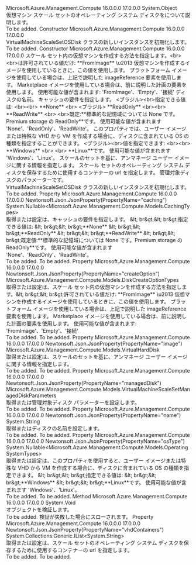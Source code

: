 <Type Name="VirtualMachineScaleSetOSDisk" FullName="Microsoft.Azure.Management.Compute.Models.VirtualMachineScaleSetOSDisk">
  <TypeSignature Language="C#" Value="public class VirtualMachineScaleSetOSDisk" />
  <TypeSignature Language="ILAsm" Value=".class public auto ansi beforefieldinit VirtualMachineScaleSetOSDisk extends System.Object" />
  <TypeSignature Language="DocId" Value="T:Microsoft.Azure.Management.Compute.Models.VirtualMachineScaleSetOSDisk" />
  <TypeSignature Language="VB.NET" Value="Public Class VirtualMachineScaleSetOSDisk" />
  <TypeSignature Language="F#" Value="type VirtualMachineScaleSetOSDisk = class" />
  <AssemblyInfo>
    <AssemblyName>Microsoft.Azure.Management.Compute</AssemblyName>
    <AssemblyVersion>16.0.0.0</AssemblyVersion>
    <AssemblyVersion>17.0.0.0</AssemblyVersion>
  </AssemblyInfo>
  <Base>
    <BaseTypeName>System.Object</BaseTypeName>
  </Base>
  <Interfaces />
  <Docs>
    <summary>
            仮想マシン スケール セットのオペレーティング システム ディスクをについて説明します。
            </summary>
    <remarks>To be added.</remarks>
  </Docs>
  <Members>
    <Member MemberName=".ctor">
      <MemberSignature Language="C#" Value="public VirtualMachineScaleSetOSDisk ();" />
      <MemberSignature Language="ILAsm" Value=".method public hidebysig specialname rtspecialname instance void .ctor() cil managed" />
      <MemberSignature Language="DocId" Value="M:Microsoft.Azure.Management.Compute.Models.VirtualMachineScaleSetOSDisk.#ctor" />
      <MemberSignature Language="VB.NET" Value="Public Sub New ()" />
      <MemberType>Constructor</MemberType>
      <AssemblyInfo>
        <AssemblyName>Microsoft.Azure.Management.Compute</AssemblyName>
        <AssemblyVersion>16.0.0.0</AssemblyVersion>
        <AssemblyVersion>17.0.0.0</AssemblyVersion>
      </AssemblyInfo>
      <Parameters />
      <Docs>
        <summary>
            VirtualMachineScaleSetOSDisk クラスの新しいインスタンスを初期化します。
            </summary>
        <remarks>To be added.</remarks>
      </Docs>
    </Member>
    <Member MemberName=".ctor">
      <MemberSignature Language="C#" Value="public VirtualMachineScaleSetOSDisk (Microsoft.Azure.Management.Compute.Models.DiskCreateOptionTypes createOption, string name = null, Nullable&lt;Microsoft.Azure.Management.Compute.Models.CachingTypes&gt; caching = null, Nullable&lt;Microsoft.Azure.Management.Compute.Models.OperatingSystemTypes&gt; osType = null, Microsoft.Azure.Management.Compute.Models.VirtualHardDisk image = null, System.Collections.Generic.IList&lt;string&gt; vhdContainers = null, Microsoft.Azure.Management.Compute.Models.VirtualMachineScaleSetManagedDiskParameters managedDisk = null);" />
      <MemberSignature Language="ILAsm" Value=".method public hidebysig specialname rtspecialname instance void .ctor(valuetype Microsoft.Azure.Management.Compute.Models.DiskCreateOptionTypes createOption, string name, valuetype System.Nullable`1&lt;valuetype Microsoft.Azure.Management.Compute.Models.CachingTypes&gt; caching, valuetype System.Nullable`1&lt;valuetype Microsoft.Azure.Management.Compute.Models.OperatingSystemTypes&gt; osType, class Microsoft.Azure.Management.Compute.Models.VirtualHardDisk image, class System.Collections.Generic.IList`1&lt;string&gt; vhdContainers, class Microsoft.Azure.Management.Compute.Models.VirtualMachineScaleSetManagedDiskParameters managedDisk) cil managed" />
      <MemberSignature Language="DocId" Value="M:Microsoft.Azure.Management.Compute.Models.VirtualMachineScaleSetOSDisk.#ctor(Microsoft.Azure.Management.Compute.Models.DiskCreateOptionTypes,System.String,System.Nullable{Microsoft.Azure.Management.Compute.Models.CachingTypes},System.Nullable{Microsoft.Azure.Management.Compute.Models.OperatingSystemTypes},Microsoft.Azure.Management.Compute.Models.VirtualHardDisk,System.Collections.Generic.IList{System.String},Microsoft.Azure.Management.Compute.Models.VirtualMachineScaleSetManagedDiskParameters)" />
      <MemberSignature Language="VB.NET" Value="Public Sub New (createOption As DiskCreateOptionTypes, Optional name As String = null, Optional caching As Nullable(Of CachingTypes) = null, Optional osType As Nullable(Of OperatingSystemTypes) = null, Optional image As VirtualHardDisk = null, Optional vhdContainers As IList(Of String) = null, Optional managedDisk As VirtualMachineScaleSetManagedDiskParameters = null)" />
      <MemberSignature Language="F#" Value="new Microsoft.Azure.Management.Compute.Models.VirtualMachineScaleSetOSDisk : Microsoft.Azure.Management.Compute.Models.DiskCreateOptionTypes * string * Nullable&lt;Microsoft.Azure.Management.Compute.Models.CachingTypes&gt; * Nullable&lt;Microsoft.Azure.Management.Compute.Models.OperatingSystemTypes&gt; * Microsoft.Azure.Management.Compute.Models.VirtualHardDisk * System.Collections.Generic.IList&lt;string&gt; * Microsoft.Azure.Management.Compute.Models.VirtualMachineScaleSetManagedDiskParameters -&gt; Microsoft.Azure.Management.Compute.Models.VirtualMachineScaleSetOSDisk" Usage="new Microsoft.Azure.Management.Compute.Models.VirtualMachineScaleSetOSDisk (createOption, name, caching, osType, image, vhdContainers, managedDisk)" />
      <MemberType>Constructor</MemberType>
      <AssemblyInfo>
        <AssemblyName>Microsoft.Azure.Management.Compute</AssemblyName>
        <AssemblyVersion>16.0.0.0</AssemblyVersion>
        <AssemblyVersion>17.0.0.0</AssemblyVersion>
      </AssemblyInfo>
      <Parameters>
        <Parameter Name="createOption" Type="Microsoft.Azure.Management.Compute.Models.DiskCreateOptionTypes" />
        <Parameter Name="name" Type="System.String" />
        <Parameter Name="caching" Type="System.Nullable&lt;Microsoft.Azure.Management.Compute.Models.CachingTypes&gt;" />
        <Parameter Name="osType" Type="System.Nullable&lt;Microsoft.Azure.Management.Compute.Models.OperatingSystemTypes&gt;" />
        <Parameter Name="image" Type="Microsoft.Azure.Management.Compute.Models.VirtualHardDisk" />
        <Parameter Name="vhdContainers" Type="System.Collections.Generic.IList&lt;System.String&gt;" />
        <Parameter Name="managedDisk" Type="Microsoft.Azure.Management.Compute.Models.VirtualMachineScaleSetManagedDiskParameters" />
      </Parameters>
      <Docs>
        <param name="createOption">スケール セット内の仮想マシンを作成する方法を指定します。&lt;br&gt;&lt;br&gt;は許可されている値だけ: **FromImage** \u2013 仮想マシンを作成するイメージを使用しているときに、この値を使用します。 プラットフォーム イメージを使用している場合は、上記で説明した imageReference 要素を使用します。 Marketplace イメージを使用している場合は、前に説明した計画の要素を使用します。 使用可能な値が含まれます: 'FromImage'、'Empty'、'接続'</param>
        <param name="name">ディスクの名前。</param>
        <param name="caching">キャッシュの要件を指定します。
            &lt;ブラジル&gt;&lt;br&gt;指定できる値は: &lt;br&gt;&lt;br&gt; **None** &lt;br&gt; &lt;ブラジル&gt; **ReadOnly** &lt;br&gt;&lt;br&gt; **ReadWrite** &lt;br&gt; &lt;br&gt;既定:**標準的な記憶域については None です。Premium storage の ReadOnly**です。 使用可能な値が含まれます 'None'、'ReadOnly'、'ReadWrite'。</param>
        <param name="osType">このプロパティでは、ユーザー イメージまたは特殊な VHD から VM を作成する場合に、ディスクに含まれている OS の種類を指定することができます。 &lt;ブラジル&gt;&lt;br&gt;値を指定できます: &lt;br&gt;&lt;br&gt; **Windows** &lt;br&gt; &lt;br&gt; **Linux**です。 使用可能な値が含まれます 'Windows'、'Linux'。</param>
        <param name="image">スケールのセットを基に、アンマネージ ユーザー イメージに関する情報を指定します。</param>
        <param name="vhdContainers">スケール セットのオペレーティング システム ディスクを保存するために使用するコンテナーの url を指定します。</param>
        <param name="managedDisk">管理対象ディスクのパラメーターです。</param>
        <summary>
            VirtualMachineScaleSetOSDisk クラスの新しいインスタンスを初期化します。
            </summary>
        <remarks>To be added.</remarks>
      </Docs>
    </Member>
    <Member MemberName="Caching">
      <MemberSignature Language="C#" Value="public Nullable&lt;Microsoft.Azure.Management.Compute.Models.CachingTypes&gt; Caching { get; set; }" />
      <MemberSignature Language="ILAsm" Value=".property instance valuetype System.Nullable`1&lt;valuetype Microsoft.Azure.Management.Compute.Models.CachingTypes&gt; Caching" />
      <MemberSignature Language="DocId" Value="P:Microsoft.Azure.Management.Compute.Models.VirtualMachineScaleSetOSDisk.Caching" />
      <MemberSignature Language="VB.NET" Value="Public Property Caching As Nullable(Of CachingTypes)" />
      <MemberSignature Language="F#" Value="member this.Caching : Nullable&lt;Microsoft.Azure.Management.Compute.Models.CachingTypes&gt; with get, set" Usage="Microsoft.Azure.Management.Compute.Models.VirtualMachineScaleSetOSDisk.Caching" />
      <MemberType>Property</MemberType>
      <AssemblyInfo>
        <AssemblyName>Microsoft.Azure.Management.Compute</AssemblyName>
        <AssemblyVersion>16.0.0.0</AssemblyVersion>
        <AssemblyVersion>17.0.0.0</AssemblyVersion>
      </AssemblyInfo>
      <Attributes>
        <Attribute>
          <AttributeName>Newtonsoft.Json.JsonProperty(PropertyName="caching")</AttributeName>
        </Attribute>
      </Attributes>
      <ReturnValue>
        <ReturnType>System.Nullable&lt;Microsoft.Azure.Management.Compute.Models.CachingTypes&gt;</ReturnType>
      </ReturnValue>
      <Docs>
        <summary>
            取得または設定は、キャッシュの要件を指定します。
            &amp;lt; br&amp;gt;&amp;lt; br&amp;gt;指定できる値は: &amp;lt; br&amp;gt;&amp;lt; br&amp;gt;**None** &amp;lt; br&amp;gt;&amp;lt; br&amp;gt;**ReadOnly** &amp;lt; br&amp;gt;&amp;lt; br&amp;gt;**ReadWrite** &amp;lt; br&amp;gt;&amp;lt; br&amp;gt;既定値:**標準的な記憶域については None です。Premium storage の ReadOnly**です。 使用可能な値が含まれます 'None'、'ReadOnly'、'ReadWrite'。
            </summary>
        <value>To be added.</value>
        <remarks>To be added.</remarks>
      </Docs>
    </Member>
    <Member MemberName="CreateOption">
      <MemberSignature Language="C#" Value="public Microsoft.Azure.Management.Compute.Models.DiskCreateOptionTypes CreateOption { get; set; }" />
      <MemberSignature Language="ILAsm" Value=".property instance valuetype Microsoft.Azure.Management.Compute.Models.DiskCreateOptionTypes CreateOption" />
      <MemberSignature Language="DocId" Value="P:Microsoft.Azure.Management.Compute.Models.VirtualMachineScaleSetOSDisk.CreateOption" />
      <MemberSignature Language="VB.NET" Value="Public Property CreateOption As DiskCreateOptionTypes" />
      <MemberSignature Language="F#" Value="member this.CreateOption : Microsoft.Azure.Management.Compute.Models.DiskCreateOptionTypes with get, set" Usage="Microsoft.Azure.Management.Compute.Models.VirtualMachineScaleSetOSDisk.CreateOption" />
      <MemberType>Property</MemberType>
      <AssemblyInfo>
        <AssemblyName>Microsoft.Azure.Management.Compute</AssemblyName>
        <AssemblyVersion>16.0.0.0</AssemblyVersion>
        <AssemblyVersion>17.0.0.0</AssemblyVersion>
      </AssemblyInfo>
      <Attributes>
        <Attribute>
          <AttributeName>Newtonsoft.Json.JsonProperty(PropertyName="createOption")</AttributeName>
        </Attribute>
      </Attributes>
      <ReturnValue>
        <ReturnType>Microsoft.Azure.Management.Compute.Models.DiskCreateOptionTypes</ReturnType>
      </ReturnValue>
      <Docs>
        <summary>
            取得または設定は、スケール セット内の仮想マシンを作成する方法を指定します。&amp;lt; br&amp;gt;&amp;lt; br&amp;gt;許可されている値だけ: **FromImage** \u2013 仮想マシンを作成するイメージを使用しているときに、この値を使用します。 プラットフォーム イメージを使用している場合は、上記で説明した imageReference 要素を使用します。 Marketplace イメージを使用している場合は、前に説明した計画の要素を使用します。 使用可能な値が含まれます: 'FromImage'、'Empty'、'接続'
            </summary>
        <value>To be added.</value>
        <remarks>To be added.</remarks>
      </Docs>
    </Member>
    <Member MemberName="Image">
      <MemberSignature Language="C#" Value="public Microsoft.Azure.Management.Compute.Models.VirtualHardDisk Image { get; set; }" />
      <MemberSignature Language="ILAsm" Value=".property instance class Microsoft.Azure.Management.Compute.Models.VirtualHardDisk Image" />
      <MemberSignature Language="DocId" Value="P:Microsoft.Azure.Management.Compute.Models.VirtualMachineScaleSetOSDisk.Image" />
      <MemberSignature Language="VB.NET" Value="Public Property Image As VirtualHardDisk" />
      <MemberSignature Language="F#" Value="member this.Image : Microsoft.Azure.Management.Compute.Models.VirtualHardDisk with get, set" Usage="Microsoft.Azure.Management.Compute.Models.VirtualMachineScaleSetOSDisk.Image" />
      <MemberType>Property</MemberType>
      <AssemblyInfo>
        <AssemblyName>Microsoft.Azure.Management.Compute</AssemblyName>
        <AssemblyVersion>16.0.0.0</AssemblyVersion>
        <AssemblyVersion>17.0.0.0</AssemblyVersion>
      </AssemblyInfo>
      <Attributes>
        <Attribute>
          <AttributeName>Newtonsoft.Json.JsonProperty(PropertyName="image")</AttributeName>
        </Attribute>
      </Attributes>
      <ReturnValue>
        <ReturnType>Microsoft.Azure.Management.Compute.Models.VirtualHardDisk</ReturnType>
      </ReturnValue>
      <Docs>
        <summary>
            取得または設定は、スケールのセットを基に、アンマネージ ユーザー イメージに関する情報を指定します。
            </summary>
        <value>To be added.</value>
        <remarks>To be added.</remarks>
      </Docs>
    </Member>
    <Member MemberName="ManagedDisk">
      <MemberSignature Language="C#" Value="public Microsoft.Azure.Management.Compute.Models.VirtualMachineScaleSetManagedDiskParameters ManagedDisk { get; set; }" />
      <MemberSignature Language="ILAsm" Value=".property instance class Microsoft.Azure.Management.Compute.Models.VirtualMachineScaleSetManagedDiskParameters ManagedDisk" />
      <MemberSignature Language="DocId" Value="P:Microsoft.Azure.Management.Compute.Models.VirtualMachineScaleSetOSDisk.ManagedDisk" />
      <MemberSignature Language="VB.NET" Value="Public Property ManagedDisk As VirtualMachineScaleSetManagedDiskParameters" />
      <MemberSignature Language="F#" Value="member this.ManagedDisk : Microsoft.Azure.Management.Compute.Models.VirtualMachineScaleSetManagedDiskParameters with get, set" Usage="Microsoft.Azure.Management.Compute.Models.VirtualMachineScaleSetOSDisk.ManagedDisk" />
      <MemberType>Property</MemberType>
      <AssemblyInfo>
        <AssemblyName>Microsoft.Azure.Management.Compute</AssemblyName>
        <AssemblyVersion>16.0.0.0</AssemblyVersion>
        <AssemblyVersion>17.0.0.0</AssemblyVersion>
      </AssemblyInfo>
      <Attributes>
        <Attribute>
          <AttributeName>Newtonsoft.Json.JsonProperty(PropertyName="managedDisk")</AttributeName>
        </Attribute>
      </Attributes>
      <ReturnValue>
        <ReturnType>Microsoft.Azure.Management.Compute.Models.VirtualMachineScaleSetManagedDiskParameters</ReturnType>
      </ReturnValue>
      <Docs>
        <summary>
            取得または管理対象ディスク パラメーターを設定します。
            </summary>
        <value>To be added.</value>
        <remarks>To be added.</remarks>
      </Docs>
    </Member>
    <Member MemberName="Name">
      <MemberSignature Language="C#" Value="public string Name { get; set; }" />
      <MemberSignature Language="ILAsm" Value=".property instance string Name" />
      <MemberSignature Language="DocId" Value="P:Microsoft.Azure.Management.Compute.Models.VirtualMachineScaleSetOSDisk.Name" />
      <MemberSignature Language="VB.NET" Value="Public Property Name As String" />
      <MemberSignature Language="F#" Value="member this.Name : string with get, set" Usage="Microsoft.Azure.Management.Compute.Models.VirtualMachineScaleSetOSDisk.Name" />
      <MemberType>Property</MemberType>
      <AssemblyInfo>
        <AssemblyName>Microsoft.Azure.Management.Compute</AssemblyName>
        <AssemblyVersion>16.0.0.0</AssemblyVersion>
        <AssemblyVersion>17.0.0.0</AssemblyVersion>
      </AssemblyInfo>
      <Attributes>
        <Attribute>
          <AttributeName>Newtonsoft.Json.JsonProperty(PropertyName="name")</AttributeName>
        </Attribute>
      </Attributes>
      <ReturnValue>
        <ReturnType>System.String</ReturnType>
      </ReturnValue>
      <Docs>
        <summary>
            取得またはディスクの名前を設定します。
            </summary>
        <value>To be added.</value>
        <remarks>To be added.</remarks>
      </Docs>
    </Member>
    <Member MemberName="OsType">
      <MemberSignature Language="C#" Value="public Nullable&lt;Microsoft.Azure.Management.Compute.Models.OperatingSystemTypes&gt; OsType { get; set; }" />
      <MemberSignature Language="ILAsm" Value=".property instance valuetype System.Nullable`1&lt;valuetype Microsoft.Azure.Management.Compute.Models.OperatingSystemTypes&gt; OsType" />
      <MemberSignature Language="DocId" Value="P:Microsoft.Azure.Management.Compute.Models.VirtualMachineScaleSetOSDisk.OsType" />
      <MemberSignature Language="VB.NET" Value="Public Property OsType As Nullable(Of OperatingSystemTypes)" />
      <MemberSignature Language="F#" Value="member this.OsType : Nullable&lt;Microsoft.Azure.Management.Compute.Models.OperatingSystemTypes&gt; with get, set" Usage="Microsoft.Azure.Management.Compute.Models.VirtualMachineScaleSetOSDisk.OsType" />
      <MemberType>Property</MemberType>
      <AssemblyInfo>
        <AssemblyName>Microsoft.Azure.Management.Compute</AssemblyName>
        <AssemblyVersion>16.0.0.0</AssemblyVersion>
        <AssemblyVersion>17.0.0.0</AssemblyVersion>
      </AssemblyInfo>
      <Attributes>
        <Attribute>
          <AttributeName>Newtonsoft.Json.JsonProperty(PropertyName="osType")</AttributeName>
        </Attribute>
      </Attributes>
      <ReturnValue>
        <ReturnType>System.Nullable&lt;Microsoft.Azure.Management.Compute.Models.OperatingSystemTypes&gt;</ReturnType>
      </ReturnValue>
      <Docs>
        <summary>
            取得または設定は、このプロパティを使用すると、ユーザー イメージまたは特殊な VHD から VM を作成する場合に、ディスクに含まれている OS の種類を指定できます。 &amp;lt; br&amp;gt;&amp;lt; br&amp;gt;指定できる値は: &amp;lt; br&amp;gt;&amp;lt; br&amp;gt;**Windows** &amp;lt; br&amp;gt;&amp;lt; br&amp;gt;**Linux**です。 使用可能な値が含まれます 'Windows'、'Linux'。
            </summary>
        <value>To be added.</value>
        <remarks>To be added.</remarks>
      </Docs>
    </Member>
    <Member MemberName="Validate">
      <MemberSignature Language="C#" Value="public virtual void Validate ();" />
      <MemberSignature Language="ILAsm" Value=".method public hidebysig newslot virtual instance void Validate() cil managed" />
      <MemberSignature Language="DocId" Value="M:Microsoft.Azure.Management.Compute.Models.VirtualMachineScaleSetOSDisk.Validate" />
      <MemberSignature Language="VB.NET" Value="Public Overridable Sub Validate ()" />
      <MemberSignature Language="F#" Value="abstract member Validate : unit -&gt; unit&#xA;override this.Validate : unit -&gt; unit" Usage="virtualMachineScaleSetOSDisk.Validate " />
      <MemberType>Method</MemberType>
      <AssemblyInfo>
        <AssemblyName>Microsoft.Azure.Management.Compute</AssemblyName>
        <AssemblyVersion>16.0.0.0</AssemblyVersion>
        <AssemblyVersion>17.0.0.0</AssemblyVersion>
      </AssemblyInfo>
      <ReturnValue>
        <ReturnType>System.Void</ReturnType>
      </ReturnValue>
      <Parameters />
      <Docs>
        <summary>
            オブジェクトを検証します。
            </summary>
        <remarks>To be added.</remarks>
        <exception cref="T:Microsoft.Rest.ValidationException">
            検証が失敗した場合にスローされます。
            </exception>
      </Docs>
    </Member>
    <Member MemberName="VhdContainers">
      <MemberSignature Language="C#" Value="public System.Collections.Generic.IList&lt;string&gt; VhdContainers { get; set; }" />
      <MemberSignature Language="ILAsm" Value=".property instance class System.Collections.Generic.IList`1&lt;string&gt; VhdContainers" />
      <MemberSignature Language="DocId" Value="P:Microsoft.Azure.Management.Compute.Models.VirtualMachineScaleSetOSDisk.VhdContainers" />
      <MemberSignature Language="VB.NET" Value="Public Property VhdContainers As IList(Of String)" />
      <MemberSignature Language="F#" Value="member this.VhdContainers : System.Collections.Generic.IList&lt;string&gt; with get, set" Usage="Microsoft.Azure.Management.Compute.Models.VirtualMachineScaleSetOSDisk.VhdContainers" />
      <MemberType>Property</MemberType>
      <AssemblyInfo>
        <AssemblyName>Microsoft.Azure.Management.Compute</AssemblyName>
        <AssemblyVersion>16.0.0.0</AssemblyVersion>
        <AssemblyVersion>17.0.0.0</AssemblyVersion>
      </AssemblyInfo>
      <Attributes>
        <Attribute>
          <AttributeName>Newtonsoft.Json.JsonProperty(PropertyName="vhdContainers")</AttributeName>
        </Attribute>
      </Attributes>
      <ReturnValue>
        <ReturnType>System.Collections.Generic.IList&lt;System.String&gt;</ReturnType>
      </ReturnValue>
      <Docs>
        <summary>
            取得または設定は、スケール セットのオペレーティング システム ディスクを保存するために使用するコンテナーの url を指定します。
            </summary>
        <value>To be added.</value>
        <remarks>To be added.</remarks>
      </Docs>
    </Member>
  </Members>
</Type>